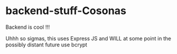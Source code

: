 # backend-stuff-Cosonas
Backend is cool !!!

Uhhh so sigmas, this uses Express JS and WILL at some point in the possibly distant future use bcrypt 
